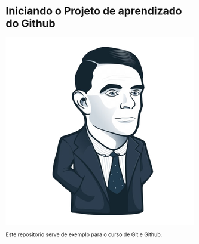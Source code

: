# Iniciando o Projeto de aprendizado do Github

![Alan T.](aLLANTURINHO.png)

Este repositorio serve de exemplo para o curso de Git e Github.
